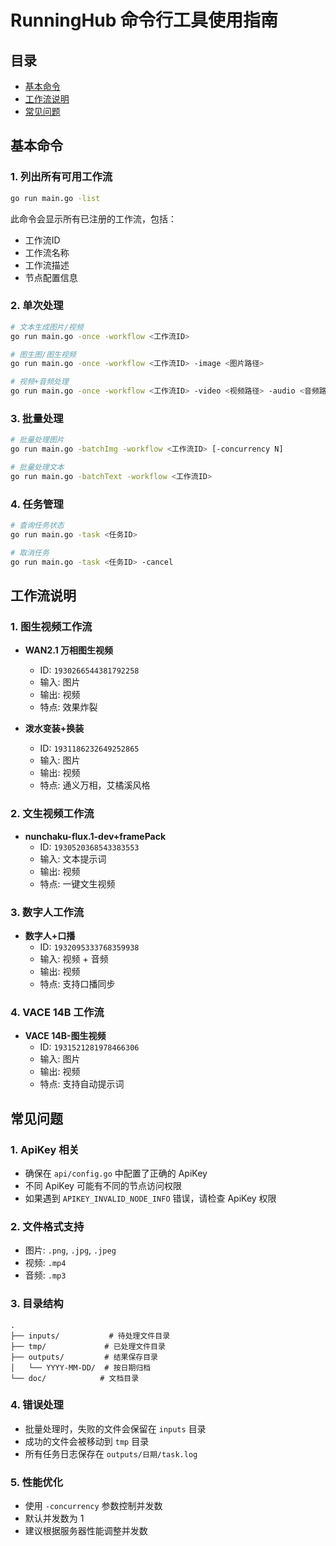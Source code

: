 # RunningHub 命令行工具使用指南

## 目录
- [基本命令](#基本命令)
- [工作流说明](#工作流说明)
- [常见问题](#常见问题)

## 基本命令

### 1. 列出所有可用工作流
```bash
go run main.go -list
```
此命令会显示所有已注册的工作流，包括：
- 工作流ID
- 工作流名称
- 工作流描述
- 节点配置信息

### 2. 单次处理
```bash
# 文本生成图片/视频
go run main.go -once -workflow <工作流ID>

# 图生图/图生视频
go run main.go -once -workflow <工作流ID> -image <图片路径>

# 视频+音频处理
go run main.go -once -workflow <工作流ID> -video <视频路径> -audio <音频路径>
```

### 3. 批量处理
```bash
# 批量处理图片
go run main.go -batchImg -workflow <工作流ID> [-concurrency N]

# 批量处理文本
go run main.go -batchText -workflow <工作流ID>
```

### 4. 任务管理
```bash
# 查询任务状态
go run main.go -task <任务ID>

# 取消任务
go run main.go -task <任务ID> -cancel
```

## 工作流说明

### 1. 图生视频工作流
- **WAN2.1 万相图生视频**
  - ID: `1930266544381792258`
  - 输入: 图片
  - 输出: 视频
  - 特点: 效果炸裂

- **泼水变装+换装**
  - ID: `1931186232649252865`
  - 输入: 图片
  - 输出: 视频
  - 特点: 通义万相，艾橘溪风格

### 2. 文生视频工作流
- **nunchaku-flux.1-dev+framePack**
  - ID: `1930520368543383553`
  - 输入: 文本提示词
  - 输出: 视频
  - 特点: 一键文生视频

### 3. 数字人工作流
- **数字人+口播**
  - ID: `1932095333768359938`
  - 输入: 视频 + 音频
  - 输出: 视频
  - 特点: 支持口播同步

### 4. VACE 14B 工作流
- **VACE 14B-图生视频**
  - ID: `1931521281978466306`
  - 输入: 图片
  - 输出: 视频
  - 特点: 支持自动提示词

## 常见问题

### 1. ApiKey 相关
- 确保在 `api/config.go` 中配置了正确的 ApiKey
- 不同 ApiKey 可能有不同的节点访问权限
- 如果遇到 `APIKEY_INVALID_NODE_INFO` 错误，请检查 ApiKey 权限

### 2. 文件格式支持
- 图片: `.png`, `.jpg`, `.jpeg`
- 视频: `.mp4`
- 音频: `.mp3`

### 3. 目录结构
```
.
├── inputs/           # 待处理文件目录
├── tmp/             # 已处理文件目录
├── outputs/         # 结果保存目录
│   └── YYYY-MM-DD/  # 按日期归档
└── doc/            # 文档目录
```

### 4. 错误处理
- 批量处理时，失败的文件会保留在 `inputs` 目录
- 成功的文件会被移动到 `tmp` 目录
- 所有任务日志保存在 `outputs/日期/task.log`

### 5. 性能优化
- 使用 `-concurrency` 参数控制并发数
- 默认并发数为 1
- 建议根据服务器性能调整并发数 